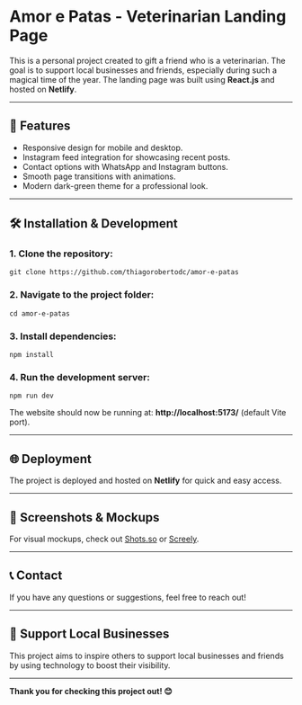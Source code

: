 # Amor e Patas - Veterinarian Landing Page

This is a personal project created to gift a friend who is a veterinarian. The goal is to support local businesses and friends, especially during such a magical time of the year. The landing page was built using **React.js** and hosted on **Netlify**.

---

## 🚀 Features

- Responsive design for mobile and desktop.
- Instagram feed integration for showcasing recent posts.
- Contact options with WhatsApp and Instagram buttons.
- Smooth page transitions with animations.
- Modern dark-green theme for a professional look.

---

## 🛠️ Installation & Development

### 1. Clone the repository:

```
git clone https://github.com/thiagorobertodc/amor-e-patas
```

### 2. Navigate to the project folder:

```
cd amor-e-patas
```

### 3. Install dependencies:

```
npm install
```

### 4. Run the development server:

```
npm run dev
```

The website should now be running at: **http://localhost:5173/** (default Vite port).

---

## 🌐 Deployment

The project is deployed and hosted on **Netlify** for quick and easy access.

---

## 📸 Screenshots & Mockups

For visual mockups, check out [Shots.so](https://shots.so) or [Screely](https://www.screely.com).

---

## 📞 Contact

If you have any questions or suggestions, feel free to reach out!

---

## 💖 Support Local Businesses

This project aims to inspire others to support local businesses and friends by using technology to boost their visibility.

---

**Thank you for checking this project out! 😊**
